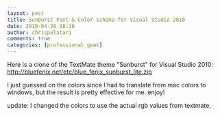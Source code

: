 ```yaml
---
layout: post
title: Sunburst Font & Color scheme for Visual Studio 2010
date: 2010-04-20 08:16
author: chrispelatari
comments: true
categories: [professional_geek]
---
```


<p>Here is a clone of the TextMate theme "Sunburst" for Visual Studio 2010: <a href="http://bluefenix.net/etc/blue_fenix_sunburst_lite.zip">http://bluefenix.net/etc/blue_fenix_sunburst_lite.zip</a></p>
<p>I just guessed on the colors since I had to translate from mac colors to 
windows, but the result is pretty effective for me. enjoy!</p>
<p>update: I changed the colors to use the actual rgb values from 
textmate.</p>
